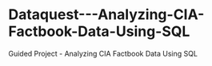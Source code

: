 # Dataquest---Analyzing-CIA-Factbook-Data-Using-SQL
Guided Project - Analyzing CIA Factbook Data Using SQL
